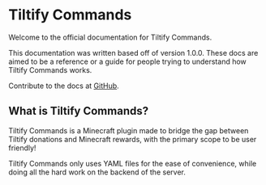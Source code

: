 Tiltify Commands
================

Welcome to the official documentation for Tiltify Commands.

This documentation was written based off of version 1.0.0. These docs are aimed to be a reference or a guide for people trying to understand how Tiltify Commands works.

Contribute to the docs at [GitHub](https://github.com/Leialoha/tiltify-commands).

What is Tiltify Commands?
-------------------------

Tiltify Commands is a Minecraft plugin made to bridge the gap between Tiltify donations and Minecraft rewards, with the primary scope to be user friendly! 

Tiltify Commands only uses YAML files for the ease of convenience, while doing all the hard work on the backend of the server.